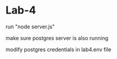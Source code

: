 # Lab-4

run "node server.js"

make sure postgres server is also running

modify postgres credentials in lab4.env file
